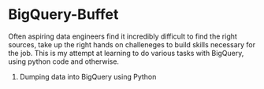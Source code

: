 # BigQuery-Buffet
Often aspiring data engineers find it incredibly difficult to find the right sources, take up the right hands on challeneges to build skills necessary for the job. This is my attempt at learning to do various tasks with BigQuery, using python code and otherwise. 

1) Dumping data into BigQuery using Python
